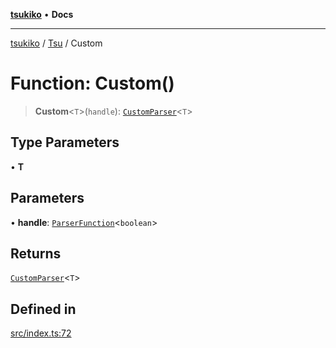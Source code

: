 [**tsukiko**](../../../README.md) • **Docs**

***

[tsukiko](../../../README.md) / [Tsu](../README.md) / Custom

# Function: Custom()

> **Custom**\<`T`\>(`handle`): [`CustomParser`](../../../classes/CustomParser.md)\<`T`\>

## Type Parameters

• **T**

## Parameters

• **handle**: [`ParserFunction`](../../../type-aliases/ParserFunction.md)\<`boolean`\>

## Returns

[`CustomParser`](../../../classes/CustomParser.md)\<`T`\>

## Defined in

[src/index.ts:72](https://github.com/BIYUEHU/tsukiko/blob/aa7a414bb89555b3910dd9d229f505891bded4ee/src/index.ts#L72)
